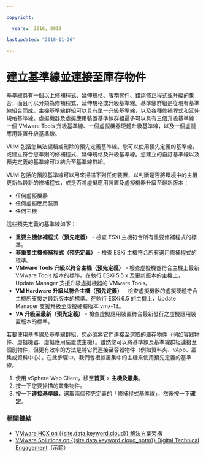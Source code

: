 ```yaml
---

copyright:

  years:  2016, 2019

lastupdated: "2018-11-26"

---
```


# 建立基準線並連接至庫存物件

基準線具有一個以上修補程式、延伸規格、服務套件、錯誤修正程式或升級的集合，而且可以分類為修補程式、延伸規格或升級基準線。基準線群組是從現有基準線組合而成。主機基準線群組可以具有單一升級基準線，以及各種修補程式和延伸規格基準線。虛擬機器及虛擬應用裝置基準線群組最多可以具有三個升級基準線：一個 VMware Tools 升級基準線、一個虛擬機器硬體升級基準線，以及一個虛擬應用裝置升級基準線。

VUM 包括您無法編輯或刪除的預先定義基準線。您可以使用預先定義的基準線，或建立符合您準則的修補程式、延伸規格及升級基準線。您建立的自訂基準線以及預先定義的基準線可以結合至基準線群組。

VUM 包括的預設基準線可以用來掃描下列任何裝置，以判斷是否將環境中的主機更新為最新的修補程式，或是否將虛擬應用裝置及虛擬機器升級至最新版本：
* 任何虛擬機器
* 任何虛擬應用裝置
* 任何主機

這些預先定義的基準線如下：
* **重要主機修補程式（預先定義）** - 檢查 ESXi 主機符合所有重要修補程式的標準。
* **非重要主機修補程式（預先定義）** - 檢查 ESXi 主機符合所有選用修補程式的標準。
* **VMware Tools 升級以符合主機（預先定義）** - 檢查虛擬機器符合主機上最新 VMware Tools 版本的標準。在執行 ESXi 5.5.x 及更新版本的主機上，Update Manager 支援升級虛擬機器的 VMware Tools。
* **VM Hardware 升級以符合主機（預先定義）** - 檢查虛擬機器的虛擬硬體符合主機所支援之最新版本的標準。在執行 ESXi 6.5 的主機上，Update Manager 支援升級至虛擬硬體版本 vmx-13。
* **VA 升級至最新（預先定義）** - 檢查虛擬應用裝置符合最新發行之虛擬應用裝置版本的標準。

若要使用基準線及基準線群組，您必須將它們連接至選取的庫存物件（例如容器物件、虛擬機器、虛擬應用裝置或主機）。雖然您可以將基準線及基準線群組連接至個別物件，但更有效率的方法是將它們連接至容器物件（例如資料夾、vApp、叢集或資料中心）。在此步驟中，我們會根據叢集中的主機來使用預先定義的基準線。

1. 使用 vSphere Web Client，移至**首頁** > **主機及叢集**。
2. 按一下您要掃描的叢集物件。
3. 按一下**連接基準線**，選取兩個預先定義的「修補程式基準線」，然後按一下**確定**。

### 相關鏈結

* [VMware HCX on {{site.data.keyword.cloud}} 解決方案架構](https://www.ibm.com/cloud/garage/files/HCX_Architecture_Design.pdf)
* [VMware Solutions on {{site.data.keyword.cloud_notm}} Digital Technical Engagement](https://ibm-dte.mybluemix.net/ibm-vmware)（示範）
